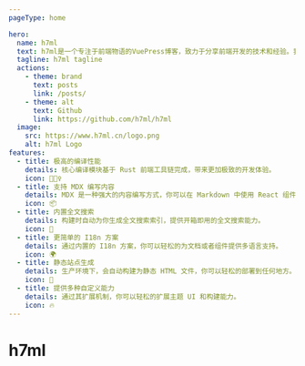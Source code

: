 ```yaml
---
pageType: home

hero:
  name: h7ml
  text: h7ml是一个专注于前端物语的VuePress博客，致力于分享前端开发的技术和经验。我们涵盖了JavaScript、CSS、HTML5、MySQL等多个方面的编程实践和学习笔记，旨在帮助前端开发者提高技能水平和解决实际问题。此外，我们也开源了多个项目，欢迎加入我们的社区，一起探索前端开发的世界！
  tagline: h7ml tagline
  actions:
    - theme: brand
      text: posts
      link: /posts/
    - theme: alt
      text: Github
      link: https://github.com/h7ml/h7ml
  image:
    src: https://www.h7ml.cn/logo.png
    alt: h7ml Logo
features:
  - title: 极高的编译性能
    details: 核心编译模块基于 Rust 前端工具链完成，带来更加极致的开发体验。
    icon: 🏃🏻‍♀️
  - title: 支持 MDX 编写内容
    details: MDX 是一种强大的内容编写方式，你可以在 Markdown 中使用 React 组件。
    icon: 📦
  - title: 内置全文搜索
    details: 构建时自动为你生成全文搜索索引，提供开箱即用的全文搜索能力。
    icon: 🎨
  - title: 更简单的 I18n 方案
    details: 通过内置的 I18n 方案，你可以轻松的为文档或者组件提供多语言支持。
    icon: 🌍
  - title: 静态站点生成
    details: 生产环境下，会自动构建为静态 HTML 文件，你可以轻松的部署到任何地方。
    icon: 🌈
  - title: 提供多种自定义能力
    details: 通过其扩展机制，你可以轻松的扩展主题 UI 和构建能力。
    icon: 🔥
---
```


#  h7ml
